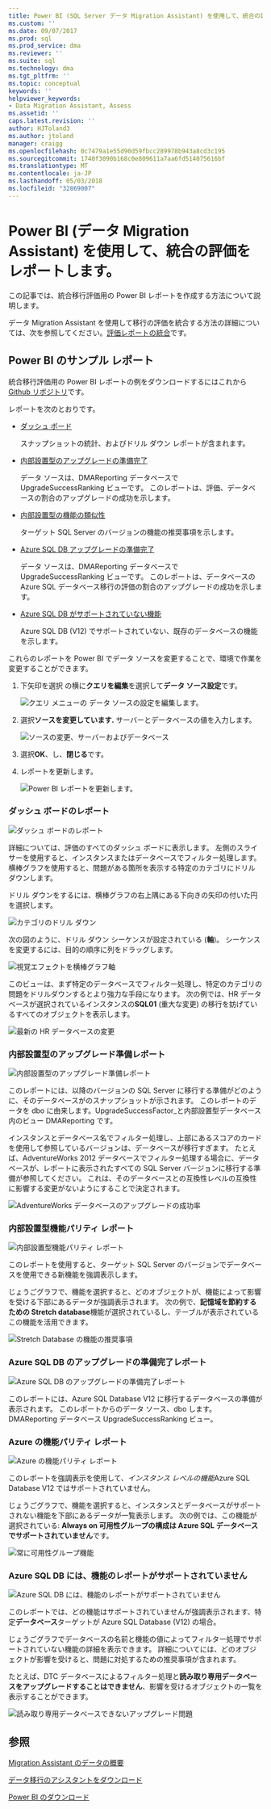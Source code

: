 ```yaml
---
title: Power BI (SQL Server データ Migration Assistant) を使用して、統合の評価をレポート |Microsoft ドキュメント
ms.custom: ''
ms.date: 09/07/2017
ms.prod: sql
ms.prod_service: dma
ms.reviewer: ''
ms.suite: sql
ms.technology: dma
ms.tgt_pltfrm: ''
ms.topic: conceptual
keywords: ''
helpviewer_keywords:
- Data Migration Assistant, Assess
ms.assetid: ''
caps.latest.revision: ''
author: HJToland3
ms.author: jtoland
manager: craigg
ms.openlocfilehash: 0c7479a1e55d90d59fbcc289978b943a8cd3c195
ms.sourcegitcommit: 1740f3090b168c0e809611a7aa6fd514075616bf
ms.translationtype: MT
ms.contentlocale: ja-JP
ms.lasthandoff: 05/03/2018
ms.locfileid: "32869007"
---
```

# <a name="report-on-your-consolidated-assessments-by-using-power-bi-data-migration-assistant"></a>Power BI (データ Migration Assistant) を使用して、統合の評価をレポートします。

この記事では、統合移行評価用の Power BI レポートを作成する方法について説明します。

データ Migration Assistant を使用して移行の評価を統合する方法の詳細については、次を参照してください。[評価レポートの統合](../dma/dma-consolidatereports.md)です。

## <a name="sample-power-bi-reports"></a>Power BI のサンプル レポート

統合移行評価用の Power BI レポートの例をダウンロードするにはこれから[Github リポジトリ](https://github.com/Microsoft/sql-server-samples/tree/master/samples/features/data-migration-assistant)です。

レポートを次のとおりです。 

- [ダッシュ ボード](#dashboard--details)

  スナップショットの統計、およびドリル ダウン レポートが含まれます。

- [内部設置型のアップグレードの準備完了](#on-premises-upgrade-readiness--details)

  データ ソースは、DMAReporting データベースで UpgradeSuccessRanking ビューです。  このレポートは、評価、データベースの割合のアップグレードの成功を示します。

- [内部設置型の機能の類似性](#on-premise-feature-parity--details)

  ターゲット SQL Server のバージョンの機能の推奨事項を示します。

- [Azure SQL DB アップグレードの準備完了](#azure-sql-db-upgrade-readiness--details)

  データ ソースは、DMAReporting データベースで UpgradeSuccessRanking ビューです。  このレポートは、データベースの Azure SQL データベース移行の評価の割合のアップグレードの成功を示します。

- [Azure SQL DB がサポートされていない機能](#azure-sql-db-unsupported-features--details)

  Azure SQL DB (V12) でサポートされていない、既存のデータベースの機能を示します。

これらのレポートを Power BI でデータ ソースを変更することで、環境で作業を変更することができます。 

1. 下矢印を選択 の横に**クエリを編集**を選択して**データ ソース設定**です。

   ![クエリ メニューの データ ソースの設定を編集します。](../dma/media/DataSourceSettings.png)

1. 選択**ソースを変更しています.** サーバーとデータベースの値を入力します。

   ![ソースの変更、サーバーおよびデータベース](../dma/media/ChangeSource.png)

1. 選択**OK**、し、**閉じる**です。

1. レポートを更新します。

   ![Power BI レポートを更新します。](../dma/media/RefreshReport.png)

### <a name="dashboard-report"></a>ダッシュ ボードのレポート

![ダッシュ ボードのレポート](../dma/media/DashboardReport.png)

詳細については、評価のすべてのダッシュ ボードに表示します。 左側のスライサーを使用すると、インスタンスまたはデータベースでフィルター処理します。 横棒グラフを使用すると、問題がある箇所を表示する特定のカテゴリにドリル ダウンします。

ドリル ダウンをするには、横棒グラフの右上隅にある下向きの矢印の付いた円を選択します。

![カテゴリのドリル ダウン](../dma/media/CategoryDrillDown.png)

次の図のように、ドリル ダウン シーケンスが設定されている (**軸**)。 シーケンスを変更するには、目的の順序に列をドラッグします。

![視覚エフェクトを横棒グラフ軸](../dma/media/VisualizationsAxis.png)

このビューは、まず特定のデータベースでフィルター処理し、特定のカテゴリの問題をドリルダウンするとより強力な手段になります。 次の例では、HR データベースが選択されているインスタンスの**SQL01** (重大な変更) の移行を妨げているすべてのオブジェクトを表示します。

![最新の HR データベースの変更](../dma/media/BreakingChanges.png)

### <a name="on-premises-upgrade-readiness-report"></a>内部設置型のアップグレード準備レポート

![内部設置型のアップグレード準備レポート](../dma/media/OnPremisesUpgradeReadinessReport.png)

このレポートには、以降のバージョンの SQL Server に移行する準備がどのように、そのデータベースがのスナップショットが示されます。 このレポートのデータを dbo に由来します。UpgradeSuccessFactor\_と内部設置型データベース内のビュー DMAReporting です。

インスタンスとデータベース名でフィルター処理し、上部にあるスコアのカードを使用して参照しているバージョンは、データベースが移行すぎます。 たとえば、AdventureWorks 2012 データベースでフィルター処理する場合に、データベースが、レポートに表示されたすべての SQL Server バージョンに移行する準備が参照してください。 これは、そのデータベースとの互換性レベルの互換性に影響する変更がないようにすることで決定されます。

![AdventureWorks データベースのアップグレードの成功率](../dma/media/UpgradeSuccessFactor.png)

### <a name="on-premises-feature-parity-report"></a>内部設置型機能パリティ レポート

![内部設置型機能パリティ レポート](../dma/media/OnPremisesFeatureParityReport.png)

このレポートを使用すると、ターゲット SQL Server のバージョンでデータベースを使用できる新機能を強調表示します。

じょうごグラフで、機能を選択すると、どのオブジェクトが、機能によって影響を受ける下部にあるデータが強調表示されます。 次の例で、**記憶域を節約するための Stretch database**機能が選択されているし、テーブルが表示されているこの機能を活用できます。

![Stretch Database の機能の推奨事項](../dma/media/FeatureRecommend_StretchDatabase.png)

### <a name="azure-sql-db-upgrade-readiness-report"></a>Azure SQL DB のアップグレードの準備完了レポート

![Azure SQL DB のアップグレードの準備完了レポート](../dma/media/AzureSQLDBUpgradeReadinessReport.png)

このレポートには、Azure SQL Database V12 に移行するデータベースの準備が表示されます。 このレポートからのデータ ソース、dbo します。DMAReporting データベース UpgradeSuccessRanking ビュー。

### <a name="azure-features-parity-report"></a>Azure の機能パリティ レポート

![Azure の機能パリティ レポート](../dma/media/AzureFeaturesParityReport.png)

このレポートを強調表示を使用して、*インスタンス レベルの機能*Azure SQL Database V12 ではサポートされていません。

じょうごグラフで、機能を選択すると、インスタンスとデータベースがサポートされない機能を下部にあるデータが一覧表示します。 次の例では、この機能が選択されている: **Always on 可用性グループの構成は Azure SQL データベースでサポートされていません**です。  

![常に可用性グループ機能](../dma/media/Feature_AlwaysOnAvailability.png)

 
### <a name="azure-sql-db-unsupported-features-report"></a>Azure SQL DB には、機能のレポートがサポートされていません

![Azure SQL DB には、機能のレポートがサポートされていません](../dma/media/AzureSQLDBUnsupportedFeaturesReport.png)

このレポートでは、どの機能はサポートされていませんが強調表示されます、特定**データベース**ターゲットが Azure SQL Database (V12) の場合。

じょうごグラフでデータベースの名前と機能の値によってフィルター処理でサポートされていない機能の詳細を表示できます。 詳細についてには、どのオブジェクトが影響を受けると、問題に対処するための推奨事項が含まれます。

たとえば、DTC データベースによるフィルター処理と**読み取り専用データベースをアップグレードすることはできません**、影響を受けるオブジェクトの一覧を表示することができます。

![読み取り専用データベースできないアップグレード問題](../dma/media/ReadOnlyDatabases.png)

## <a name="see-also"></a>参照

[Migration Assistant のデータの概要](../dma/dma-overview.md)

[データ移行のアシスタントをダウンロード](https://www.microsoft.com/download/details.aspx?id=53595)

[Power BI のダウンロード](https://powerbi.microsoft.com/)
